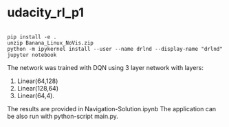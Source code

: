 # udacity_rl_p1

```

pip install -e . 
unzip Banana_Linux_NoVis.zip
python -m ipykernel install --user --name drlnd --display-name "drlnd"
jupyter notebook

```

The network was trained with DQN using 3 layer network with layers:

1. Linear(64,128)
2. Linear(128,64)
3. Linear(64,4).

The results are provided in Navigation-Solution.ipynb The application can be also run with python-script main.py.





